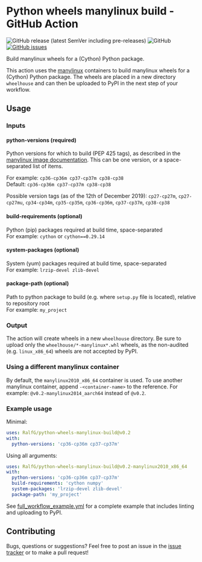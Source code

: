 # Python wheels manylinux build - GitHub Action

![GitHub release (latest SemVer including pre-releases)](https://img.shields.io/github/v/release/RalfG/python-wheels-manylinux-build?include_prereleases&style=flat-square)
![GitHub](https://img.shields.io/github/license/ralfg/manylinux-github-action?style=flat-square)
[![GitHub issues](https://img.shields.io/github/issues/RalfG/manylinux-github-action?style=flat-square)](https://github.com/RalfG/manylinux-github-action/issues)

Build manylinux wheels for a (Cython) Python package.

This action uses the [manylinux](https://github.com/pypa/manylinux) containers to
build manylinux wheels for a (Cython) Python package. The wheels are placed in a
new directory `wheelhouse` and can then be uploaded to PyPI in the next step of your
workflow.

## Usage

### Inputs

#### python-versions (required)
Python versions for which to build (PEP 425 tags), as described in the
[manylinux image documentation](https://github.com/pypa/manylinux). This can be
one version, or a space-separated list of items.

For example: `cp36-cp36m cp37-cp37m cp38-cp38`  
Default: `cp36-cp36m cp37-cp37m cp38-cp38`

Possible version tags (as of the 12th of December 2019): `cp27-cp27m`, `cp27-cp27mu`,
`cp34-cp34m`, `cp35-cp35m`, `cp36-cp36m`, `cp37-cp37m`, `cp38-cp38`

#### build-requirements (optional)
Python (pip) packages required at build time, space-separated  
For example: `cython` or `cython==0.29.14`

#### system-packages (optional)
System (yum) packages required at build time, space-separated  
For example: `lrzip-devel zlib-devel`

#### package-path (optional)
Path to python package to build (e.g. where `setup.py` file is located), relative to
repository root  
For example: `my_project`

### Output
The action will create wheels in a new `wheelhouse` directory. Be sure to upload
only the `wheelhouse/*-manylinux*.whl` wheels, as the non-audited (e.g. `linux_x86_64`)
wheels are not accepted by PyPI.

### Using a different manylinux container
By default, the `manylinux2010_x86_64` container is used. To use another manylinux
container, append `-<container-name>` to the reference. For example:
`@v0.2-manylinux2014_aarch64` instead of `@v0.2`.

### Example usage
Minimal:

```yaml
uses: RalfG/python-wheels-manylinux-build@v0.2
with:
  python-versions: 'cp36-cp36m cp37-cp37m'
```

Using all arguments:

```yaml
uses: RalfG/python-wheels-manylinux-build@v0.2-manylinux2010_x86_64
with:
  python-versions: 'cp36-cp36m cp37-cp37m'
  build-requirements: 'cython numpy'
  system-packages: 'lrzip-devel zlib-devel'
  package-path: 'my_project'
```

See
[full_workflow_example.yml](https://github.com/RalfG/python-wheels-manylinux-build/blob/master/full_workflow_example.yml)
for a complete example that includes linting and uploading to PyPI.

## Contributing
Bugs, questions or suggestions? Feel free to post an issue in the
[issue tracker](https://github.com/RalfG/python-wheels-manylinux-build/issues)
or to make a pull request!
